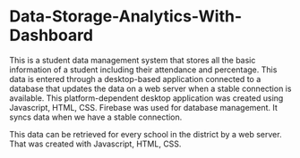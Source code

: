 # Data-Storage-Analytics-With-Dashboard
This is a student data management system that stores all the basic information of a student including their attendance and percentage. This data is entered through a desktop-based application connected to a database that updates the data on a web server when a stable connection is available. This platform-dependent desktop application was created using Javascript, HTML, CSS. Firebase was used for database management. It syncs data when we have a stable connection.

This data can be retrieved for every school in the district by a web server. That was created with Javascript, HTML, CSS.
